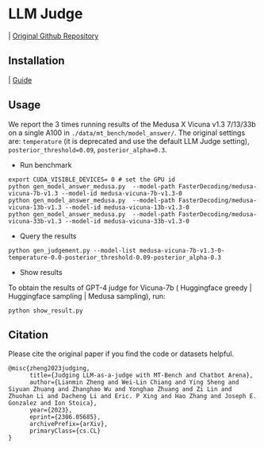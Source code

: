 # LLM Judge
| [Original Github Repository](https://github.com/lm-sys/FastChat/tree/main/fastchat/llm_judge)

## Installation

| [Guide](https://github.com/lm-sys/FastChat/blob/main/fastchat/llm_judge/README.md)

## Usage

We report the 3 times running results of the Medusa X Vicuna v1.3 7/13/33b on a single A100 in `./data/mt_bench/model_answer/`. The original settings are: `temperature` (it is deprecated and use the default LLM Judge setting), `posterior_threshold=0.09`, `posterior_alpha=0.3`.

- Run benchmark


```
export CUDA_VISIBLE_DEVICES= 0 # set the GPU id
python gen_model_answer_medusa.py  --model-path FasterDecoding/medusa-vicuna-7b-v1.3 --model-id medusa-vicuna-7b-v1.3-0
python gen_model_answer_medusa.py  --model-path FasterDecoding/medusa-vicuna-13b-v1.3 --model-id medusa-vicuna-13b-v1.3-0
python gen_model_answer_medusa.py  --model-path FasterDecoding/medusa-vicuna-33b-v1.3 --model-id medusa-vicuna-33b-v1.3-0
```

- Query the results

```
python gen_judgement.py --model-list medusa-vicuna-7b-v1.3-0-temperature-0.0-posterior_threshold-0.09-posterior_alpha-0.3 
```

- Show results

To obtain the results of GPT-4 judge for Vicuna-7b ( Huggingface greedy | Huggingface sampling | Medusa sampling), run:

```
python show_result.py
```

## Citation
Please cite the original paper if you find the code or datasets helpful.
```
@misc{zheng2023judging,
      title={Judging LLM-as-a-judge with MT-Bench and Chatbot Arena}, 
      author={Lianmin Zheng and Wei-Lin Chiang and Ying Sheng and Siyuan Zhuang and Zhanghao Wu and Yonghao Zhuang and Zi Lin and Zhuohan Li and Dacheng Li and Eric. P Xing and Hao Zhang and Joseph E. Gonzalez and Ion Stoica},
      year={2023},
      eprint={2306.05685},
      archivePrefix={arXiv},
      primaryClass={cs.CL}
}
```